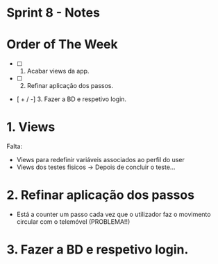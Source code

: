 # Sprint 8 - Notes 

# Order of The Week

- [ ]  1. Acabar views da app.

- [ ]  2. Refinar aplicação dos passos.

- [ + / -]  3. Fazer a BD e respetivo login.


# 1. Views

Falta:
  - Views para redefinir variáveis associados ao perfil do user
  - Views dos testes fisicos -> Depois de concluir o teste...




# 2. Refinar aplicação dos passos

- Está a counter um passo cada vez que o utilizador faz o movimento circular com o telemóvel (PROBLEMA!!)




# 3. Fazer a BD e respetivo login.




